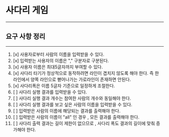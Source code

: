 # 사다리 게임

---

## 요구 사항 정리

--- 

1. [x] 사용자로부터 사람의 이름을 입력받을 수 있다.
2. [x] 입력받는 사용자의 이름은 "," 구분자로 구분된다.
3. [x] 사용자 이름은 최대5글자까지 부여할 수 있다.
4. [x] 사다리 타기가 정상적으로 동작하려면 라인이 겹치지 않도록 해야 한다. 즉 한 라인에서 양쪽 라인으로 뻗어나가는 가로라인이 존재하면 안된다. 
5. [x] 사다리폭은 이름 5글자 기준으로 일정하게 조절한다. 
6. [ ] 사다리 실행 결과를 입력받을 수 있다. 
7. [ ] 사다리 실행 결과 개수는 참여한 사람의 개수와 동일해야 한다. 
8. [ ] 사다리 실행 결과를 보고 싶은 사람의 이름을 입력받을 수 있다.
9. [ ] 입력받은 사람의 이름에 해당되는 결과를 출력해야 한다.
10. [ ] 입력받은 사람의 이름이 "all" 인 경우 , 모든 결과를 출력해야 한다. 
11. [ ] 사다리 출력 결과는 길이 제한이 없으므로 , 사다리 폭도 결과의 길이에 맞춰 증가해야 한다. 
